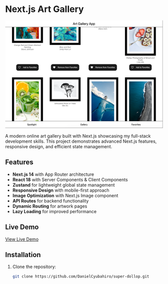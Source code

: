 # Next.js Art Gallery

![Project![screenshot.png](public/screenshot.png) Screenshot](./public/screenshot.png) <!-- Add a screenshot if available -->

A modern online art gallery built with Next.js showcasing my full-stack development skills. This project demonstrates advanced Next.js features, responsive design, and efficient state management.

## Features

- **Next.js 14** with App Router architecture
- **React 18** with Server Components & Client Components
- **Zustand** for lightweight global state management
- **Responsive Design** with mobile-first approach
- **Image Optimization** with Next.js Image component
- **API Routes** for backend functionality
- **Dynamic Routing** for artwork pages
- **Lazy Loading** for improved performance

## Live Demo

[View Live Demo](https://super-dollop.vercel.app)

## Installation

1. Clone the repository:
   ```bash
   git clone https://github.com/DanielCyubahiro/super-dollop.git